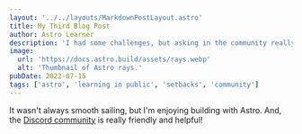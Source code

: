 ```yaml
---
layout: '../../layouts/MarkdownPostLayout.astro'
title: My Third Blog Post
author: Astro Learner
description: 'I had some challenges, but asking in the community really helped!'
image:
  url: 'https://docs.astro.build/assets/rays.webp'
  alt: 'Thumbnail of Astro rays.'
pubDate: 2022-07-15
tags: ['astro', 'learning in public', 'setbacks', 'community']
---
```


It wasn't always smooth sailing, but I'm enjoying building with Astro. And, the [Discord community](https://astro.build/chat) is really friendly and helpful!
